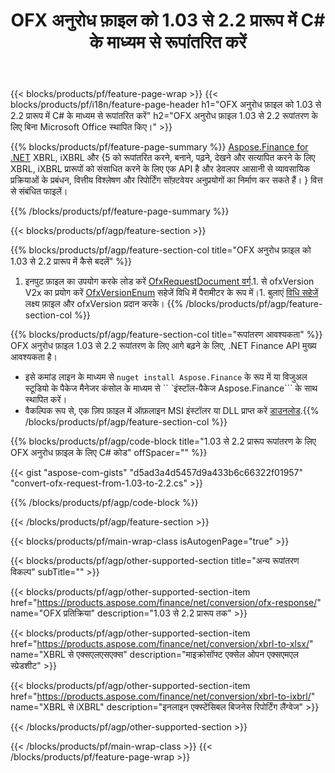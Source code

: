 ﻿---
title: OFX अनुरोध फ़ाइल को 1.03 से 2.2 प्रारूप में C# के माध्यम से रूपांतरित करें
description: 1.03 से 2.2 C# रूपांतरण के लिए OFX अनुरोध फ़ाइल के लिए नमूना कोड। .NET आधारित एप्लिकेशन में API बैच OFX अनुरोध रूपांतरण के लिए उदाहरण कोड का उपयोग करें। 
url: /hi/net/conversion/ofx-request/
family: finance
platformtag: net
feature: conversion
informat: OFX Request 1.03
outformat: OFX Request 2.2
otherformats: OFX Response
---
{{< blocks/products/pf/feature-page-wrap >}}
{{< blocks/products/pf/i18n/feature-page-header h1="OFX अनुरोध फ़ाइल को 1.03 से 2.2 प्रारूप में C# के माध्यम से रूपांतरित करें" h2="OFX अनुरोध फ़ाइल 1.03 से 2.2 रूपांतरण के लिए बिना Microsoft Office स्थापित किए।" >}}

{{% blocks/products/pf/feature-page-summary %}}
[Aspose.Finance for .NET](https://products.aspose.com/finance/net/) XBRL, iXBRL और {5 को रूपांतरित करने, बनाने, पढ़ने, देखने और सत्यापित करने के लिए XBRL, iXBRL प्रारूपों को संसाधित करने के लिए एक API है और डेवलपर आसानी से व्यावसायिक प्रक्रियाओं के प्रबंधन, वित्तीय विश्लेषण और रिपोर्टिंग सॉफ़्टवेयर अनुप्रयोगों का निर्माण कर सकते हैं। } वित्त से संबंधित फाइलें। 

{{% /blocks/products/pf/feature-page-summary %}}

{{< blocks/products/pf/agp/feature-section >}}

{{% blocks/products/pf/agp/feature-section-col title="OFX अनुरोध फ़ाइल को 1.03 से 2.2 प्रारूप में कैसे बदलें" %}}
1. इनपुट फ़ाइल का उपयोग करके लोड करें [OfxRequestDocument वर्ग](https://apireference.aspose.com/finance/net/aspose.finance.ofx/ofxrequestdocument).1. से ofxVersion V2x का प्रयोग करें [OfxVersionEnum](https://apireference.aspose.com/finance/net/aspose.finance.ofx/ofxversionenum) सहेजें विधि में पैरामीटर के रूप में।1. बुलाएं [विधि सहेजें](https://apireference.aspose.com/finance/net/aspose.finance.ofx/ofxrequestdocument/methods/save) लक्ष्य फ़ाइल और ofxVersion प्रदान करके।
{{% /blocks/products/pf/agp/feature-section-col %}}

{{% blocks/products/pf/agp/feature-section-col title="रूपांतरण आवश्यकता" %}}
OFX अनुरोध फ़ाइल 1.03 से 2.2 रूपांतरण के लिए आगे बढ़ने के लिए, .NET Finance API मुख्य आवश्यकता है। 
- इसे कमांड लाइन के माध्यम से ```nuget install Aspose.Finance``` के रूप में या विजुअल स्टूडियो के पैकेज मैनेजर कंसोल के माध्यम से `` `इंस्टॉल-पैकेज Aspose.Finance``` के साथ स्थापित करें।
- वैकल्पिक रूप से, एक ज़िप फ़ाइल में ऑफ़लाइन MSI इंस्टॉलर या DLL प्राप्त करें [डाउनलोड](https://downloads.aspose.com/finance/net).{{% /blocks/products/pf/agp/feature-section-col %}}

{{% blocks/products/pf/agp/code-block title="1.03 से 2.2 प्रारूप रूपांतरण के लिए OFX अनुरोध फ़ाइल के लिए C# कोड" offSpacer="" %}}

{{< gist "aspose-com-gists" "d5ad3a4d5457d9a433b6c66322f01957" "convert-ofx-request-from-1.03-to-2.2.cs" >}}

{{% /blocks/products/pf/agp/code-block %}}

{{< /blocks/products/pf/agp/feature-section >}}

{{< blocks/products/pf/main-wrap-class isAutogenPage="true" >}}

{{< blocks/products/pf/agp/other-supported-section title="अन्य रूपांतरण विकल्प" subTitle="" >}}

{{< blocks/products/pf/agp/other-supported-section-item href="https://products.aspose.com/finance/net/conversion/ofx-response/" name="OFX प्रतिक्रिया" description="1.03 से 2.2 प्रारूप तक" >}}

{{< blocks/products/pf/agp/other-supported-section-item href="https://products.aspose.com/finance/net/conversion/xbrl-to-xlsx/" name="XBRL से एक्सएलएसएक्स" description="माइक्रोसॉफ्ट एक्सेल ओपन एक्सएमएल स्प्रेडशीट" >}}

{{< blocks/products/pf/agp/other-supported-section-item href="https://products.aspose.com/finance/net/conversion/xbrl-to-ixbrl/" name="XBRL से iXBRL" description="इनलाइन एक्स्टेंसिबल बिजनेस रिपोर्टिंग लैंग्वेज" >}}

{{< /blocks/products/pf/agp/other-supported-section >}}

{{< /blocks/products/pf/main-wrap-class >}}
{{< /blocks/products/pf/feature-page-wrap >}}